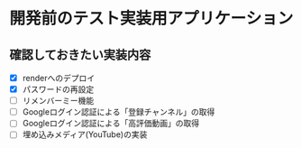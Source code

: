 # 開発前のテスト実装用アプリケーション

## 確認しておきたい実装内容

* [X] renderへのデプロイ
* [X] パスワードの再設定
* [ ] リメンバーミー機能
* [ ] Googleログイン認証による「登録チャンネル」の取得
* [ ] Googleログイン認証による「高評価動画」の取得
* [ ] 埋め込みメディア(YouTube)の実装
